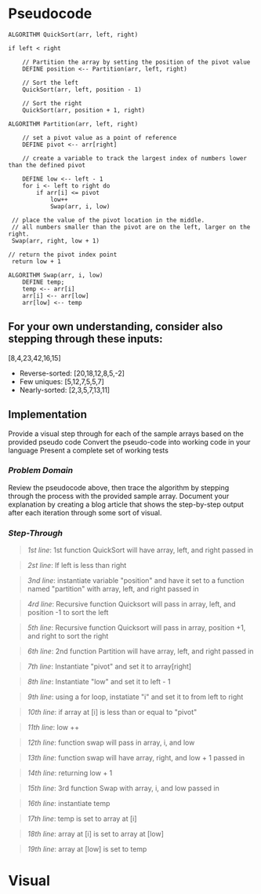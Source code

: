 # Pseudocode

    ALGORITHM QuickSort(arr, left, right)

    if left < right

        // Partition the array by setting the position of the pivot value
        DEFINE position <-- Partition(arr, left, right)

        // Sort the left
        QuickSort(arr, left, position - 1)

        // Sort the right
        QuickSort(arr, position + 1, right)

    ALGORITHM Partition(arr, left, right)

        // set a pivot value as a point of reference
        DEFINE pivot <-- arr[right]

        // create a variable to track the largest index of numbers lower than the defined pivot

        DEFINE low <-- left - 1
        for i <- left to right do
            if arr[i] <= pivot
                low++
                Swap(arr, i, low)

     // place the value of the pivot location in the middle.
     // all numbers smaller than the pivot are on the left, larger on the right.
     Swap(arr, right, low + 1)

    // return the pivot index point
     return low + 1

    ALGORITHM Swap(arr, i, low)
        DEFINE temp;
        temp <-- arr[i]
        arr[i] <-- arr[low]
        arr[low] <-- temp

## For your own understanding, consider also stepping through these inputs:

[8,4,23,42,16,15]

* Reverse-sorted: [20,18,12,8,5,-2]
* Few uniques: [5,12,7,5,5,7]
* Nearly-sorted: [2,3,5,7,13,11]

## Implementation

Provide a visual step through for each of the sample arrays based on the provided pseudo code
Convert the pseudo-code into working code in your language
Present a complete set of working tests

### _Problem Domain_

Review the pseudocode above, then trace the algorithm by stepping through the process with the provided sample array. Document your explanation by creating a blog article that shows the step-by-step output after each iteration through some sort of visual.

### _Step-Through_

>*1st line*: 1st function QuickSort will have array, left, and right passed in

>*2st line*: If left is less than right

>*3nd line*: instantiate variable "position" and have it set to a function named "partition" with array, left, and right passed in

>*4rd line*: Recursive function Quicksort will pass in array, left, and position -1 to sort the left

>*5th line*: Recursive function Quicksort will pass in array, position +1, and right to sort the right

>*6th line*: 2nd function Partition will have array, left, and right passed in

>*7th line*: Instantiate "pivot" and set it to array[right]

>*8th line*: Instantiate "low" and set it to left - 1

>*9th line*: using a for loop, instatiate "i" and set it to from left to right

>*10th line*: if array at [i] is less than or equal to "pivot"

>*11th line*: low ++

>*12th line*: function swap will pass in array, i, and low

>*13th line*:  function swap will have array, right, and low + 1 passed in

>*14th line*: returning low + 1

>*15th line*:  3rd function Swap with array, i, and low passed in

>*16th line*: instantiate temp

>*17th line*: temp is set to array at [i]

>*18th line*: array at [i] is set to array at [low]

>*19th line*: array at [low] is set to temp

# Visual

